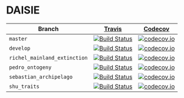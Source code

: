 # DAISIE

Branch|[Travis](https://travis-ci.org)|[Codecov](https://www.codecov.io)
---|---|---
`master`|[![Build Status](https://travis-ci.org/rsetienne/DAISIE.svg?branch=master)](https://travis-ci.org/rsetienne/DAISIE)|[![codecov.io](https://codecov.io/github/rsetienne/DAISIE/coverage.svg?branch=master)](https://codecov.io/github/rsetienne/DAISIE/branch/master)
`develop`|[![Build Status](https://travis-ci.org/rsetienne/DAISIE.svg?branch=develop)](https://travis-ci.org/rsetienne/DAISIE)|[![codecov.io](https://codecov.io/github/rsetienne/DAISIE/coverage.svg?branch=develop)](https://codecov.io/github/rsetienne/DAISIE/branch/develop)
`richel_mainland_extinction`|[![Build Status](https://travis-ci.org/rsetienne/DAISIE.svg?branch=richel_mainland_extinction)](https://travis-ci.org/rsetienne/DAISIE)|[![codecov.io](https://codecov.io/github/rsetienne/DAISIE/coverage.svg?branch=richel_mainland_extinction)](https://codecov.io/github/rsetienne/DAISIE/branch/richel_mainland_extinction)
`pedro_ontogeny`|[![Build Status](https://travis-ci.org/rsetienne/DAISIE.svg?branch=pedro_ontogeny)](https://travis-ci.org/rsetienne/DAISIE)|[![codecov.io](https://codecov.io/github/rsetienne/DAISIE/coverage.svg?branch=pedro_ontogeny)](https://codecov.io/github/rsetienne/DAISIE/branch/pedro_ontogeny)
`sebastian_archipelago`|[![Build Status](https://travis-ci.org/rsetienne/DAISIE.svg?branch=sebastian_archipelago)](https://travis-ci.org/rsetienne/DAISIE)|[![codecov.io](https://codecov.io/github/rsetienne/DAISIE/coverage.svg?branch=sebastian_archipelago)](https://codecov.io/github/rsetienne/DAISIE/branch/sebastian_archipelago)
`shu_traits`|[![Build Status](https://travis-ci.org/rsetienne/DAISIE.svg?branch=shu_traits)](https://travis-ci.org/rsetienne/DAISIE)|[![codecov.io](https://codecov.io/github/rsetienne/DAISIE/coverage.svg?branch=shu_traits)](https://codecov.io/github/rsetienne/DAISIE/branch/shu_traits)
